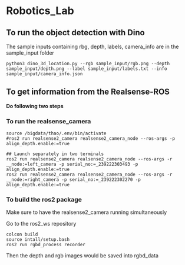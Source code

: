 # Robotics_Lab

## To run the object detection with Dino

The sample inputs containing rbg, depth, labels, camera_info are in the sample_input folder

```
python3 dino_3d_location.py --rgb sample_input/rgb.png --depth sample_input/depth.png --label sample_input/labels.txt --info sample_input/camera_info.json
```

## To get information from the Realsense-ROS

**Do following two steps**

### To run the realsense_camera
```
source /bigdata/thao/.env/bin/activate
#ros2 run realsense2_camera realsense2_camera_node --ros-args -p align_depth.enable:=true

## Launch separately in two terminals 
ros2 run realsense2_camera realsense2_camera_node --ros-args -r __node:=left_camera -p serial_no:=_239222303493 -p align_depth.enable:=true
ros2 run realsense2_camera realsense2_camera_node --ros-args -r __node:=right_camera -p serial_no:=_239222302270 -p align_depth.enable:=true

```

### To build the ros2 package
Make sure to have the realsense2_camera running simultaneously

Go to the ros2_ws repository
```
colcon build
source intall/setup.bash
ros2 run rgbd_process recorder
```
Then the depth and rgb images would be saved into rgbd_data